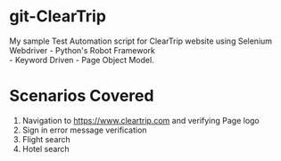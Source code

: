 # git-ClearTrip
My sample Test Automation script for ClearTrip website using Selenium Webdriver - Python's Robot Framework <br /> - Keyword Driven - Page Object Model.

# Scenarios Covered
1. Navigation to https://www.cleartrip.com and verifying Page logo <br />
2. Sign in error message verification <br />
3. Flight search <br />
4. Hotel search <br />
